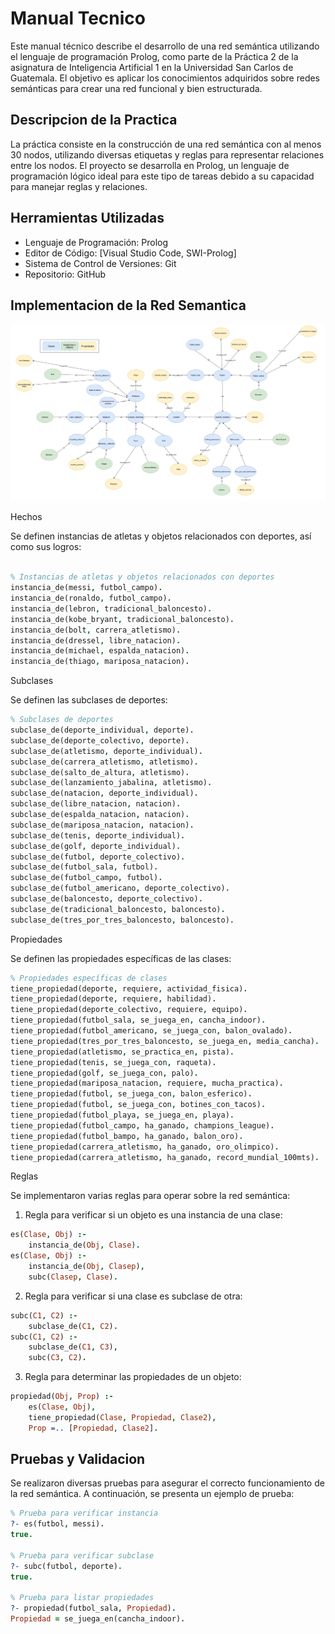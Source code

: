 # Manual Tecnico

Este manual técnico describe el desarrollo de una red semántica utilizando el lenguaje de programación Prolog, como parte de la Práctica 2 de la asignatura de Inteligencia Artificial 1 en la Universidad San Carlos de Guatemala. El objetivo es aplicar los conocimientos adquiridos sobre redes semánticas para crear una red funcional y bien estructurada.

## Descripcion de la Practica

La práctica consiste en la construcción de una red semántica con al menos 30 nodos, utilizando diversas etiquetas y reglas para representar relaciones entre los nodos. El proyecto se desarrolla en Prolog, un lenguaje de programación lógico ideal para este tipo de tareas debido a su capacidad para manejar reglas y relaciones.

## Herramientas Utilizadas

* Lenguaje de Programación: Prolog
* Editor de Código: [Visual Studio Code, SWI-Prolog]
* Sistema de Control de Versiones: Git
* Repositorio: GitHub 

## Implementacion de la Red Semantica

![Red Semantica](./images/1.png)

Hechos

Se definen instancias de atletas y objetos relacionados con deportes, así como sus logros:

```prolog

% Instancias de atletas y objetos relacionados con deportes
instancia_de(messi, futbol_campo).
instancia_de(ronaldo, futbol_campo).
instancia_de(lebron, tradicional_baloncesto).
instancia_de(kobe_bryant, tradicional_baloncesto).
instancia_de(bolt, carrera_atletismo).
instancia_de(dressel, libre_natacion).
instancia_de(michael, espalda_natacion).
instancia_de(thiago, mariposa_natacion).


```

Subclases

Se definen las subclases de deportes:

```prolog
% Subclases de deportes
subclase_de(deporte_individual, deporte).
subclase_de(deporte_colectivo, deporte).
subclase_de(atletismo, deporte_individual).
subclase_de(carrera_atletismo, atletismo).
subclase_de(salto_de_altura, atletismo).
subclase_de(lanzamiento_jabalina, atletismo).
subclase_de(natacion, deporte_individual).
subclase_de(libre_natacion, natacion).
subclase_de(espalda_natacion, natacion).
subclase_de(mariposa_natacion, natacion).
subclase_de(tenis, deporte_individual).
subclase_de(golf, deporte_individual).
subclase_de(futbol, deporte_colectivo).
subclase_de(futbol_sala, futbol).
subclase_de(futbol_campo, futbol).
subclase_de(futbol_americano, deporte_colectivo).
subclase_de(baloncesto, deporte_colectivo).
subclase_de(tradicional_baloncesto, baloncesto).
subclase_de(tres_por_tres_baloncesto, baloncesto).


```


Propiedades

Se definen las propiedades específicas de las clases:

```prolog
% Propiedades específicas de clases
tiene_propiedad(deporte, requiere, actividad_fisica).
tiene_propiedad(deporte, requiere, habilidad).
tiene_propiedad(deporte_colectivo, requiere, equipo).
tiene_propiedad(futbol_sala, se_juega_en, cancha_indoor).
tiene_propiedad(futbol_americano, se_juega_con, balon_ovalado).
tiene_propiedad(tres_por_tres_baloncesto, se_juega_en, media_cancha).
tiene_propiedad(atletismo, se_practica_en, pista).
tiene_propiedad(tenis, se_juega_con, raqueta).
tiene_propiedad(golf, se_juega_con, palo).
tiene_propiedad(mariposa_natacion, requiere, mucha_practica).
tiene_propiedad(futbol, se_juega_con, balon_esferico).
tiene_propiedad(futbol, se_juega_con, botines_con_tacos).
tiene_propiedad(futbol_playa, se_juega_en, playa).
tiene_propiedad(futbol_campo, ha_ganado, champions_league).
tiene_propiedad(futbol_bampo, ha_ganado, balon_oro).
tiene_propiedad(carrera_atletismo, ha_ganado, oro_olimpico).
tiene_propiedad(carrera_atletismo, ha_ganado, record_mundial_100mts).

```

Reglas

Se implementaron varias reglas para operar sobre la red semántica:

1. Regla para verificar si un objeto es una instancia de una clase:

```prolog
es(Clase, Obj) :-
    instancia_de(Obj, Clase).
es(Clase, Obj) :-
    instancia_de(Obj, Clasep),
    subc(Clasep, Clase).


```

2. Regla para verificar si una clase es subclase de otra:

```prolog
subc(C1, C2) :-
    subclase_de(C1, C2).
subc(C1, C2) :-
    subclase_de(C1, C3),
    subc(C3, C2).

```

3. Regla para determinar las propiedades de un objeto:

```prolog
propiedad(Obj, Prop) :-
    es(Clase, Obj),
    tiene_propiedad(Clase, Propiedad, Clase2),
    Prop =.. [Propiedad, Clase2].


```


## Pruebas y Validacion

Se realizaron diversas pruebas para asegurar el correcto funcionamiento de la red semántica. A continuación, se presenta un ejemplo de prueba:

```prolog
% Prueba para verificar instancia
?- es(futbol, messi).
true.

% Prueba para verificar subclase
?- subc(futbol, deporte).
true.

% Prueba para listar propiedades
?- propiedad(futbol_sala, Propiedad).
Propiedad = se_juega_en(cancha_indoor).

```
